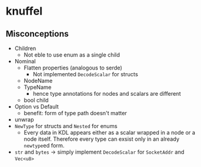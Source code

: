 # knuffel

## Misconceptions

- Children
  - Not eble to use enum as a single child
- Nominal
  - Flatten properties (analogous to serde)
    - Not implemented `DecodeScalar` for structs
  - NodeName
  - TypeName
    - hence type annotations for nodes and scalars are different
  - bool child
- Option vs Default
  - benefit: form of type path doesn't matter 
- unwrap
- `NewType` for structs and `Nested` for enums
  - Every data in KDL appears either as a scalar wrapped in a node or a node itself. Therefore every type can exsist only in an already `newtype`ed form.
- `str` and `bytes` → simply implement `DecodeScalar` for `SocketAddr` and `Vec<u8>`

# 
